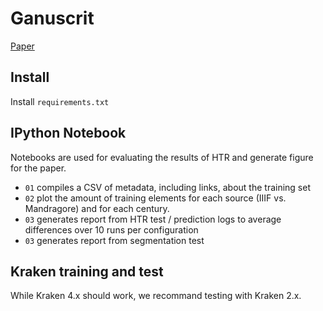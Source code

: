 Ganuscrit
=========

[Paper](https://hal.science/hal-03335326)

## Install

Install `requirements.txt`

## IPython Notebook

Notebooks are used for evaluating the results of HTR and generate figure for the paper.

- `01` compiles a CSV of metadata, including links, about the training set
- `02` plot the amount of training elements for each source (IIIF vs. Mandragore) and for each century.
- `03` generates report from HTR test / prediction logs to average differences over 10 runs per configuration
- `03` generates report from segmentation test

## Kraken training and test

While Kraken 4.x should work, we recommand testing with Kraken 2.x.
